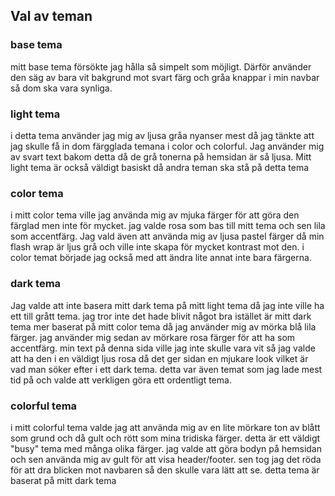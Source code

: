 <h2> Val av teman</h2>

<h3> base tema</h3>
<p> mitt base tema försökte jag hålla så simpelt som möjligt.
Därför använder den säg av bara vit bakgrund mot svart färg och gråa knappar i min navbar så dom ska vara synliga.</p>

<h3> light tema</h3>
<p> i detta tema använder jag mig av ljusa gråa nyanser mest då jag tänkte att jag skulle få in dom färgglada temana i color och colorful.
Jag använder mig av svart text bakom detta då de grå tonerna på hemsidan är så ljusa. Mitt light tema är också väldigt basiskt då andra teman ska stå på detta tema</p>

<h3> color tema </h3>
<p>i mitt color tema ville jag använda mig av mjuka färger för att göra den färglad men inte för mycket.
jag valde rosa som bas till mitt tema och sen lila som accentfärg. Jag vald även att använda mig av ljusa pastel färger
då min flash wrap är ljus grå och ville inte skapa för mycket kontrast mot den. i color temat började jag också med att ändra lite annat inte bara färgerna.  </p>

<h3> dark tema </h3>
<p>Jag valde att inte basera mitt dark tema på mitt light tema då jag inte ville ha ett till grått tema. jag tror inte det hade blivit något bra
istället är mitt dark tema mer baserat på mitt color tema då jag använder mig av mörka blå lila färger. jag använder mig sedan av mörkare rosa färger för att ha som accentfärg.
min text på denna sida ville jag inte skulle vara vit så jag valde att ha den i en väldigt ljus rosa då det ger sidan en mjukare look vilket är vad man söker efter i ett dark tema.
detta var även temat som jag lade mest tid på och valde att verkligen göra ett ordentligt tema. </p>

<h3> colorful tema </h3>

<p>i mitt colorful tema valde jag att använda mig av en lite mörkare ton av blått som grund och då gult och rött som mina tridiska färger.
detta är ett väldigt "busy" tema med många olika färger. jag valde att göra bodyn på hemsidan och sen använda mig av gult för att visa header/footer.
sen tog jag det röda för att dra blicken mot navbaren så den skulle vara lätt att se. detta tema är baserat på mitt dark tema</p>
